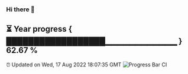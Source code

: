 ### Hi there 👋
⏳ Year progress { ██████████████████▁▁▁▁▁▁▁▁▁▁▁▁ } 62.67 %
---
⏰ Updated on Wed, 17 Aug 2022 18:07:35 GMT
![Progress Bar CI](https://github.com/Moyi321/Moyi321/workflows/Progress%20Bar%20CI/badge.svg)
